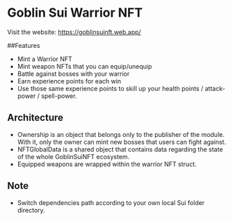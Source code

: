 # Goblin Sui Warrior NFT

Visit the website: https://goblinsuinft.web.app/

##Features

* Mint a Warrior NFT
* Mint weapon NFTs that you can equip/unequip
* Battle against bosses with your warrior
* Earn experience points for each win
* Use those same experience points to skill up your health points / attack-power / spell-power.

## Architecture
* Ownership is an object that belongs only to the publisher of the module. With it, only the owner can mint new bosses that users can fight against.
* NFTGlobalData is a shared object that contains data regarding the state of the whole GoblinSuiNFT ecosystem.
* Equipped weapons are wrapped within the warrior NFT struct.

## Note
* Switch dependencies path according to your own local Sui folder directory.
